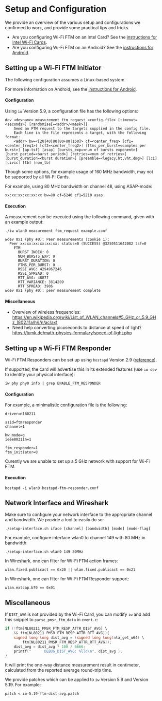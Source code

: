# Setup and Configuration

We provide an overview of the various setup and configurations we confirmed to work, and provide some practical tips and tricks.

- Are you configuring Wi-Fi FTM on an Intel Card? See the [instructions for Intel Wi-Fi Cards](INTEL.md).
- Are you configuring Wi-Fi FTM on an Android? See the [instructions for Android](ANDROID.md).

## Setting up a Wi-Fi FTM Initiator

The following configuration assumes a Linux-based system.

For more information on Android, see the [instructions for Android](ANDROID.md).

#### Configuration
Using ```iw``` Version 5.9, a configuration file has the following options:
```
dev <devname> measurement ftm_request <config-file> [timeout=<seconds>] [randomise[=<addr>/<mask>]]
	Send an FTM request to the targets supplied in the config file.
	Each line in the file represents a target, with the following format:
	<addr> bw=<[20|40|80|80+80|160]> cf=<center_freq> [cf1=<center_freq1>] [cf2=<center_freq2>] [ftms_per_burst=<samples per burst>] [ap-tsf] [asap] [bursts_exp=<num of bursts exponent>] [burst_period=<burst period>] [retries=<num of retries>] [burst_duration=<burst duration>] [preamble=<legacy,ht,vht,dmg>] [lci] [civic] [tb] [non_tb]
```
Though some options, for example usage of 160 MHz bandwidth, may not be supported by all Wi-Fi Cards.

For example, using 80 MHz bandwidth on channel 48, using ASAP-mode:
```
xx:xx:xx:xx:xx:xx bw=80 cf=5240 cf1=5210 asap
```

#### Execution
A measurement can be executed using the following command, given with an example output:
```
./iw wlan0 measurement ftm_request example.conf
```
```
wdev 0x1 (phy #0): Peer measurements (cookie 1):
  Peer xx:xx:xx:xx:xx:xx: status=0 (SUCCESS) @3250511642082 tsf=0
    FTM
      BURST_INDEX: 0
      NUM_BURSTS_EXP: 0
      BURST_DURATION: 0
      FTMS_PER_BURST: 0
      RSSI_AVG: 4294967246
      RSSI_SPREAD: 0
      RTT_AVG: 48877
      RTT_VARIANCE: 3814209
      RTT_SPREAD: 3906
wdev 0x1 (phy #0): peer measurement complete
```

#### Miscellaneous
- Overview of wireless frequencies: https://en.wikipedia.org/wiki/List_of_WLAN_channels#5_GHz_or_5.9_GHz_(802.11a/h/j/n/ac/ax)
- Need help converting picoseconds to distance at speed of light? https://jumk.de/math-physics-formulary/speed-of-light.php

## Setting up a Wi-Fi FTM Responder
Wi-Fi FTM Responders can be set up using ```hostapd``` Version 2.9 ([reference](https://w1.fi/hostapd/)). 

If supported, the card will advertise this in its extended features (use ```iw dev``` to identify your physical interface):
```
iw phy phy0 info | grep ENABLE_FTM_RESPONDER
```

#### Configuration
For example, a minimalistic configuration file is the following:
```
driver=nl80211

ssid=ftmresponder
channel=1

hw_mode=g
ieee80211n=1

ftm_responder=1
ftm_initiator=0
```
Curently we are unable to set up a 5 GHz network with support for Wi-Fi FTM.

#### Execution
```
hostapd -i wlan0 hostapd-ftm-responder.conf
```

## Network Interface and Wireshark
Make sure to configure your network interface to the appropriate channel and bandwidth.
We provide a tool to easily do so:
```
./setup-interface.sh iface [channel] [bandwidth] [mode] [mode-flag]
```
For example, configure interface wlan0 to channel 149 with 80 MHz in bandwidth:
```
./setup-interface.sh wlan0 149 80MHz
```
In Wireshark, one can filter for Wi-Fi FTM action frames:
```
wlan.fixed.publicact == 0x20 || wlan.fixed.publicact == 0x21
```
In Wireshark, one can filter for Wi-Fi FTM Responder support:
```
wlan.extcap.b70 == 0x01
```

## Miscellaneous
If ```DIST_AVG``` is not provided by the Wi-Fi Card, you can modify ```iw``` and add this snippet to ```parse_pmsr_ftm_data``` in ```event.c```:
```c
if (!ftm[NL80211_PMSR_FTM_RESP_ATTR_DIST_AVG] \
	&& ftm[NL80211_PMSR_FTM_RESP_ATTR_RTT_AVG]){
	signed long long dist_avg = (signed long long)nla_get_u64( \
		ftm[NL80211_PMSR_FTM_RESP_ATTR_RTT_AVG]);
	dist_avg = dist_avg * 100 / 6666;
	printf("      DEBUG_DIST_AVG: %lld\n", dist_avg );
}
```
It will print the one-way distance measurement result in centimeter, calculated from the reported average round-trip time.

We provide patches which can be applied to ```iw``` Version 5.9 and Version 5.19. For example:
```
patch < iw-5.19-ftm-dist-avg.patch
```

